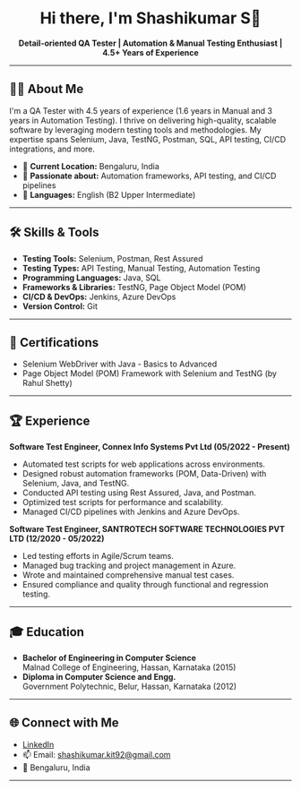 <h1 align="center">Hi there, I'm Shashikumar S👋</h1>

<p align="center">
  <b>Detail-oriented QA Tester | Automation & Manual Testing Enthusiast | 4.5+ Years of Experience</b>
</p>

---

## 👨‍💻 About Me

I'm a QA Tester with 4.5 years of experience (1.6 years in Manual and 3 years in Automation Testing). I thrive on delivering high-quality, scalable software by leveraging modern testing tools and methodologies. My expertise spans Selenium, Java, TestNG, Postman, SQL, API testing, CI/CD integrations, and more.

- 🏢 **Current Location:** Bengaluru, India
- 🌱 **Passionate about:** Automation frameworks, API testing, and CI/CD pipelines
- 💬 **Languages:** English (B2 Upper Intermediate)

---

## 🛠️ Skills & Tools

- **Testing Tools:** Selenium, Postman, Rest Assured
- **Testing Types:** API Testing, Manual Testing, Automation Testing
- **Programming Languages:** Java, SQL
- **Frameworks & Libraries:** TestNG, Page Object Model (POM)
- **CI/CD & DevOps:** Jenkins, Azure DevOps
- **Version Control:** Git

---

## 📜 Certifications

- Selenium WebDriver with Java - Basics to Advanced
- Page Object Model (POM) Framework with Selenium and TestNG (by Rahul Shetty)

---

## 🏆 Experience

**Software Test Engineer, Connex Info Systems Pvt Ltd (05/2022 - Present)**
- Automated test scripts for web applications across environments.
- Designed robust automation frameworks (POM, Data-Driven) with Selenium, Java, and TestNG.
- Conducted API testing using Rest Assured, Java, and Postman.
- Optimized test scripts for performance and scalability.
- Managed CI/CD pipelines with Jenkins and Azure DevOps.

**Software Test Engineer, SANTROTECH SOFTWARE TECHNOLOGIES PVT LTD (12/2020 - 05/2022)**
- Led testing efforts in Agile/Scrum teams.
- Managed bug tracking and project management in Azure.
- Wrote and maintained comprehensive manual test cases.
- Ensured compliance and quality through functional and regression testing.

---

## 🎓 Education

- **Bachelor of Engineering in Computer Science**  
  Malnad College of Engineering, Hassan, Karnataka (2015)
- **Diploma in Computer Science and Engg.**  
  Government Polytechnic, Belur, Hassan, Karnataka (2012)

---

## 🌐 Connect with Me

- [LinkedIn](https://www.linkedin.com/in/shashikumar-s-b053b1a1)
- 📫 Email: shashikumar.kit92@gmail.com
- 📍 Bengaluru, India

---

<!--
✨ Always learning. Always testing. Let’s connect and build quality software together!
-->
